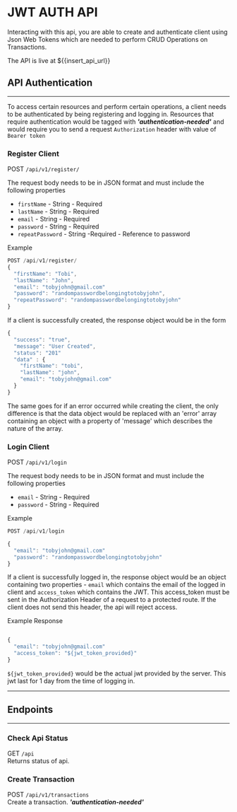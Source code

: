# JWT AUTH API

Interacting with this api, you are able to create and authenticate client using Json Web Tokens which are needed to perform CRUD Operations on Transactions.

The API is live at ${{insert_api_url}}

## API Authentication
---
To access certain resources and perform certain operations, a client needs to be authenticated by being registering and logging in. Resources that require authentication would be tagged with **_'authentication-needed'_** and would require you to send a request `Authorization` header with value of `Bearer token`

### Register Client

POST `/api/v1/register/`

The request body needs to be in JSON format and must include the following properties

- `firstName` - String - Required
- `lastName` - String - Required
- `email` - String - Required
- `password` - String - Required
-  `repeatPassword` - String -Required  - Reference to password

Example
```js
POST /api/v1/register/
{
  "firstName": "Tobi",
  "lastName": "John",
  "email": "tobyjohn@gmail.com"
  "password": "randompasswordbelongingtotobyjohn",
  "repeatPassword": "randompasswordbelongingtotobyjohn"
}
```
If a client is successfully created, the response object would be in the form 

```js
{
  "success": "true",
  "message": "User Created",
  "status": "201"
  "data" : {
    "firstName": "tobi",
    "lastName": "john",
    "email": "tobyjohn@gmail.com"
  }
}
```
The same goes for if an error occurred while creating the client, the only difference is that the data object would be replaced with an 'error' array containing an object with a property of 'message' which describes the nature of the array.


### Login Client

POST `/api/v1/login`

The request body needs to be in JSON format and must include the following properties

- `email` - String - Required
- `password` - String - Required

Example
```js
POST /api/v1/login

{
  "email": "tobyjohn@gmail.com"
  "password": "randompasswordbelongingtotobyjohn"
}
```
If a client is successfully logged in, the response object would be an object containing two properties - `email` which contains the email of the logged in client and  `access_token` which contains the JWT. This access_token must be sent in the Authorization Header of a request to a protected route. If the client does not send this header, the api will reject access.

Example Response
```js

{
  "email": "tobyjohn@gmail.com"
  "access_token": "${jwt_token_provided}"
}
```
`${jwt_token_provided}` would be the actual jwt provided by the server. This jwt last for 1 day from the time of logging in.

---

## Endpoints
---

### Check Api Status
GET `/api` <br> 
Returns status of api.



### Create Transaction
POST `/api/v1/transactions` <br>
Create a transaction. **_'authentication-needed'_** 


